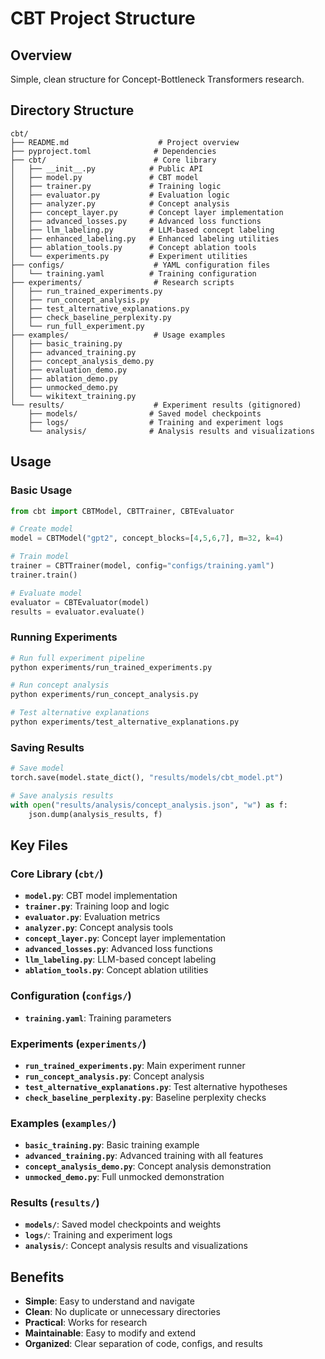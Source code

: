 # CBT Project Structure

## Overview
Simple, clean structure for Concept-Bottleneck Transformers research.

## Directory Structure
```
cbt/
├── README.md                    # Project overview
├── pyproject.toml              # Dependencies
├── cbt/                        # Core library
│   ├── __init__.py            # Public API
│   ├── model.py               # CBT model
│   ├── trainer.py             # Training logic
│   ├── evaluator.py           # Evaluation logic
│   ├── analyzer.py            # Concept analysis
│   ├── concept_layer.py       # Concept layer implementation
│   ├── advanced_losses.py     # Advanced loss functions
│   ├── llm_labeling.py        # LLM-based concept labeling
│   ├── enhanced_labeling.py   # Enhanced labeling utilities
│   ├── ablation_tools.py      # Concept ablation tools
│   └── experiments.py         # Experiment utilities
├── configs/                    # YAML configuration files
│   └── training.yaml          # Training configuration
├── experiments/                # Research scripts
│   ├── run_trained_experiments.py
│   ├── run_concept_analysis.py
│   ├── test_alternative_explanations.py
│   ├── check_baseline_perplexity.py
│   └── run_full_experiment.py
├── examples/                   # Usage examples
│   ├── basic_training.py
│   ├── advanced_training.py
│   ├── concept_analysis_demo.py
│   ├── evaluation_demo.py
│   ├── ablation_demo.py
│   ├── unmocked_demo.py
│   └── wikitext_training.py
└── results/                    # Experiment results (gitignored)
    ├── models/                # Saved model checkpoints
    ├── logs/                  # Training and experiment logs
    └── analysis/              # Analysis results and visualizations
```

## Usage

### Basic Usage
```python
from cbt import CBTModel, CBTTrainer, CBTEvaluator

# Create model
model = CBTModel("gpt2", concept_blocks=[4,5,6,7], m=32, k=4)

# Train model
trainer = CBTTrainer(model, config="configs/training.yaml")
trainer.train()

# Evaluate model
evaluator = CBTEvaluator(model)
results = evaluator.evaluate()
```

### Running Experiments
```bash
# Run full experiment pipeline
python experiments/run_trained_experiments.py

# Run concept analysis
python experiments/run_concept_analysis.py

# Test alternative explanations
python experiments/test_alternative_explanations.py
```

### Saving Results
```python
# Save model
torch.save(model.state_dict(), "results/models/cbt_model.pt")

# Save analysis results
with open("results/analysis/concept_analysis.json", "w") as f:
    json.dump(analysis_results, f)
```

## Key Files

### Core Library (`cbt/`)
- **`model.py`**: CBT model implementation
- **`trainer.py`**: Training loop and logic
- **`evaluator.py`**: Evaluation metrics
- **`analyzer.py`**: Concept analysis tools
- **`concept_layer.py`**: Concept layer implementation
- **`advanced_losses.py`**: Advanced loss functions
- **`llm_labeling.py`**: LLM-based concept labeling
- **`ablation_tools.py`**: Concept ablation utilities

### Configuration (`configs/`)
- **`training.yaml`**: Training parameters

### Experiments (`experiments/`)
- **`run_trained_experiments.py`**: Main experiment runner
- **`run_concept_analysis.py`**: Concept analysis
- **`test_alternative_explanations.py`**: Test alternative hypotheses
- **`check_baseline_perplexity.py`**: Baseline perplexity checks

### Examples (`examples/`)
- **`basic_training.py`**: Basic training example
- **`advanced_training.py`**: Advanced training with all features
- **`concept_analysis_demo.py`**: Concept analysis demonstration
- **`unmocked_demo.py`**: Full unmocked demonstration

### Results (`results/`)
- **`models/`**: Saved model checkpoints and weights
- **`logs/`**: Training and experiment logs
- **`analysis/`**: Concept analysis results and visualizations

## Benefits
- **Simple**: Easy to understand and navigate
- **Clean**: No duplicate or unnecessary directories
- **Practical**: Works for research
- **Maintainable**: Easy to modify and extend
- **Organized**: Clear separation of code, configs, and results 